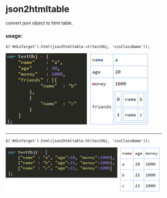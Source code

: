 json2htmltable
===================================

convert json object to html table.

### usage:

<pre><code>$('#divTarget').html(json2htmltable.vt(testObj, 'cssClassName'));</code></pre>

<img src="obj1.png">

***
<pre><code>$('#divTarget').html(json2htmltable.ht(testObj, 'cssClassName'));</code></pre>

<img src="obj2.png">



